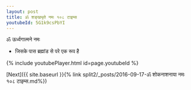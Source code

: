 ```yaml
---
layout: post
title: ॐ शङ्खभृते नमः १०८ टाइम्स
youtubeId: 5G1k9csPbYI
---
```

 
 
 ॐ ऊर्ध्वगात्मने नमः  
 
 -  जिसके पास ब्रह्मांड से परे एक रूप है 
 
  
 
  
 
 
 
 
 
 


{% include youtubePlayer.html id=page.youtubeId %}
 
[Next]({{ site.baseurl }}{% link  split2/_posts/2016-09-17-ॐ शोकनाशनाया नमः १०८ टाइम्स.md%})
 
